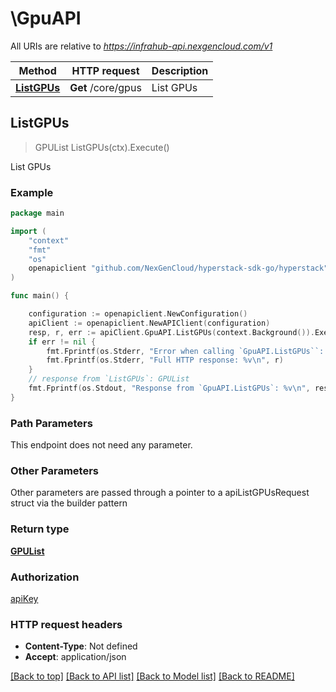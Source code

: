 # \GpuAPI

All URIs are relative to *https://infrahub-api.nexgencloud.com/v1*

Method | HTTP request | Description
------------- | ------------- | -------------
[**ListGPUs**](GpuAPI.md#ListGPUs) | **Get** /core/gpus | List GPUs



## ListGPUs

> GPUList ListGPUs(ctx).Execute()

List GPUs



### Example

```go
package main

import (
	"context"
	"fmt"
	"os"
	openapiclient "github.com/NexGenCloud/hyperstack-sdk-go/hyperstack"
)

func main() {

	configuration := openapiclient.NewConfiguration()
	apiClient := openapiclient.NewAPIClient(configuration)
	resp, r, err := apiClient.GpuAPI.ListGPUs(context.Background()).Execute()
	if err != nil {
		fmt.Fprintf(os.Stderr, "Error when calling `GpuAPI.ListGPUs``: %v\n", err)
		fmt.Fprintf(os.Stderr, "Full HTTP response: %v\n", r)
	}
	// response from `ListGPUs`: GPUList
	fmt.Fprintf(os.Stdout, "Response from `GpuAPI.ListGPUs`: %v\n", resp)
}
```

### Path Parameters

This endpoint does not need any parameter.

### Other Parameters

Other parameters are passed through a pointer to a apiListGPUsRequest struct via the builder pattern


### Return type

[**GPUList**](GPUList.md)

### Authorization

[apiKey](../README.md#apiKey)

### HTTP request headers

- **Content-Type**: Not defined
- **Accept**: application/json

[[Back to top]](#) [[Back to API list]](../README.md#documentation-for-api-endpoints)
[[Back to Model list]](../README.md#documentation-for-models)
[[Back to README]](../README.md)

